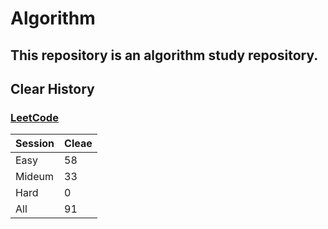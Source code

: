 # Algorithm

## This repository is an algorithm study repository.

## Clear History
### [LeetCode](https://leetcode.com/)

|Session|Cleae|
|------|--|
|Easy|58|
|Mideum|33|
|Hard|0|
|All|91|
